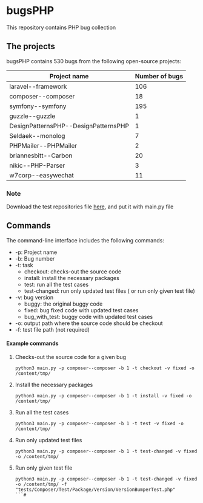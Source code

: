 # bugsPHP

This repository contains PHP bug collection

The projects
---------------
bugsPHP contains 530 bugs from the following open-source projects:

| **Project name**                        | **Number of bugs** |
|-----------------------------------------|--------------------|
| laravel--framework                      |                106 |
| composer--composer                      |                 18 |
| symfony--symfony                        |                195 |
| guzzle--guzzle                          |                  1 |
| DesignPatternsPHP--DesignPatternsPHP    |                  1 |
| Seldaek--monolog                        |                  7 |
| PHPMailer--PHPMailer                    |                  2 |
| briannesbitt--Carbon                    |                 20 |
| nikic--PHP-Parser                       |                  3 |
| w7corp--easywechat                      |                 11 |
### Note
Download the test repositories file [here](https://drive.google.com/file/d/1-2-at46aI32_WhDCmn7Jf3QFWVUidQZX/view?usp=share_link), and put it with main.py file
## Commands

The command-line interface includes the following commands:

* -p: Project name
* -b: Bug number
* -t: task
    * checkout: checks-out the source code
    * install: install the necessary packages
    * test: run all the test cases
    * test-changed: run only updated test files ( or run only given test file)
* -v: bug version
    * buggy: the original buggy code
    * fixed: bug fixed code with updated test cases
    * bug_with_test: buggy code with updated test cases
* -o: output path where the source code should be checkout
* -f: test file path (not required)

#### Example commands

1. Checks-out the source code for a given bug
   ```
   python3 main.py -p composer--composer -b 1 -t checkout -v fixed -o /content/tmp/
   ```
2. Install the necessary packages
   ```
   python3 main.py -p composer--composer -b 1 -t install -v fixed -o /content/tmp/
   ```
3. Run all the test cases
   ```
   python3 main.py -p composer--composer -b 1 -t test -v fixed -o /content/tmp/
   ```
4. Run only updated test files
   ```
   python3 main.py -p composer--composer -b 1 -t test-changed -v fixed -o /content/tmp/
   ```
5. Run only given test file
   ```
   python3 main.py -p composer--composer -b 1 -t test-changed -v fixed -o /content/tmp/ -f "tests/Composer/Test/Package/Version/VersionBumperTest.php"
   ```#
